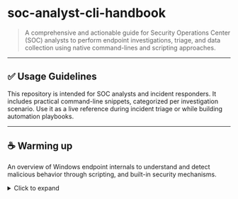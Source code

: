 # soc-analyst-cli-handbook
> A comprehensive and actionable guide for Security Operations Center (SOC) analysts to perform endpoint investigations, triage, and data collection using native command-lines and scripting approaches.
---

## ✅ Usage Guidelines

This repository is intended for SOC analysts and incident responders. It includes practical command-line snippets, categorized per investigation scenario. Use it as a live reference during incident triage or while building automation playbooks.

---
## ☕ Warming up

An overview of Windows endpoint internals to understand and detect malicious behavior through scripting, and built-in security mechanisms.

<details>
<summary>Click to expand</summary>

### 📌 Use Case: *Command prompt*

- **Goal:** The Windows command prompt25is the most commonly-used command-line interface for the operating system.
- **Platform:** Windows
- **Skill Level:** Beginner

#### 🔧 Command(s)

```bash
@ECHO OFF 
TITLE Example Batch File 
ECHO This batchfile will show Windows 10 Operating System information 
systeminfo | findstr /C:"Host Name" systeminfo | findstr /C:"OS Name" 
systeminfo | findstr /C:"OS Version" systeminfo | findstr /C:"System Type" 
systeminfo | findstr /C:"Registered Owner" 
PAUSE
```
### 📌 Use Case: *Powershell*

- **Goal:** The PowerShell prompt is backwards-compatible with the syntax of cmd.exe (TIP: Get-ExecutionPolicy)
- **Platform:** Windows
- **Skill Level:** Beginner

#### 🔧 Command(s)

```bash
Get-CimInstance -ClassName Win32_OperatingSystem | Select-Object -Property CSName, Caption, Version,BuildNumber, BuildType, OSType, RegisteredUser, OSArchitecture, ServicePackMajorVersion, ServicePackMinorVersion
```
```bash
Get-Service | Where-Object { $_.Status -eq "Running" }
```
```bash
Get-Help Get-CimInstance
```
```bash
Get-Alias gcim
```

#### Create ps1 file
```bash
function Get-AVInfo { gcim -Namespace root/SecurityCenter2 -ClassName AntivirusProduct }
```
#### Run it 
```bash
Import-Module C:\tools\windows_endpoint_introduction\get_avinfo.ps1
```
```bash
Get-AVInfo
```
#### Event XML view sample
```bash
- <Event xmlns="http://schemas.microsoft.com/win/2004/08/events/event">
 - <System>
    <Provider Name="Microsoft-Windows-Security-Auditing" Guid="{54849361-4382-4991-a1ba-3e3b0125c30d}" /> 
    <EventID>4624</EventID> 
    <Version>3</Version> 
    <Level>0</Level> 
    <Task>12544</Task> 
    <Opcode>0</Opcode> 
    <Keywords>0x8020000000000000</Keywords> 
    <TimeCreated SystemTime="2025-04-08T13:10:00.7179797Z" /> 
    <EventRecordID>24040</EventRecordID> 
    <Correlation ActivityID="{4e6aad10-a887-0001-03ae-6a4e87a8db01}" /> 
    <Execution ProcessID="780" ThreadID="840" /> 
    <Channel>Security</Channel> 
    <Computer>DESKTOP</Computer> 
    <Security /> 
    </System>
- <EventData>
    <Data Name="SubjectUserSid">S-1-5-18</Data> 
    <Data Name="SubjectUserName">DESKTOP$</Data> 
    <Data Name="SubjectDomainName">WORKGROUP</Data> 
    <Data Name="SubjectLogonId">0x3e7</Data> 
    <Data Name="TargetUserSid">S-1-5-18</Data> 
    <Data Name="TargetUserName">SYSTEM</Data> 
    <Data Name="TargetDomainName">NT AUTHORITY</Data> 
    <Data Name="TargetLogonId">0x3e7</Data> 
    <Data Name="LogonType">5</Data> 
    <Data Name="LogonProcessName">Advapi</Data> 
    <Data Name="AuthenticationPackageName">Negotiate</Data> 
    <Data Name="WorkstationName">-</Data> 
    <Data Name="LogonGuid">{00000000-0000-0000-0000-000000000000}</Data> 
    <Data Name="TransmittedServices">-</Data> 
    <Data Name="LmPackageName">-</Data> 
    <Data Name="KeyLength">0</Data> 
    <Data Name="ProcessId">0x2f8</Data> 
    <Data Name="ProcessName">C:\Windows\System32\services.exe</Data> 
    <Data Name="IpAddress">-</Data> 
    <Data Name="IpPort">-</Data> 
    <Data Name="ImpersonationLevel">%%1833</Data> 
    <Data Name="RestrictedAdminMode">-</Data> 
    <Data Name="RemoteCredentialGuard">-</Data> 
    <Data Name="TargetOutboundUserName">-</Data> 
    <Data Name="TargetOutboundDomainName">-</Data> 
    <Data Name="VirtualAccount">%%1843</Data> 
    <Data Name="TargetLinkedLogonId">0x0</Data> 
    <Data Name="ElevatedToken">%%1842</Data> 
 </EventData>
</Event>
```
#### Use Get-WinEventwith the -ListLogargument to get the details about the four Windows logs.
``` bash
Get-WinEvent -ListLog Application, Security, Setup, System
```
#### Use Get-WinEvent -LogName Security | Select-Object -First 10 in PowerShell to retrieve the latest 10 Security log entries, the Message field may appear truncated in the output.
``` bash
Get-WinEvent -LogName Security | Select-Object -first 10
```
#### Filter Security log events with ID 4624 using Where-Object, and display only TimeCreated and Message fields using Select-Object for concise output.
``` bash
Get-WinEvent -LogName 'Security' | Where-Object { $_.Id -eq "4624" } | Select-Object -Property TimeCreated,Message -first 10
```
#### Use Get-WinEvent -FilterHashtable @{LogName='Security'; Id=4624; StartTime='04/23/2021 14:00:00'; EndTime='04/23/2021 14:30:00'} to efficiently retrieve Logon events within a specific time range using multiple filter conditions.
##### Note: FilterHashtable requires a LogName, ProviderName,  or Path
``` bash
Get-WinEvent -FilterHashtable @{LogName='Security'; StartTime="4/23/2021 14:00:00"; EndTime="4/23/2021 14:30:00"; ID=4624} | Select-Object -Property TimeCreated,Message
```
#### indices - EvendData values map sample
```bash
Index 0 is "SubjectUserSid" 
Index 1 is "SubjectUserName" 
Index 2 is "SubjectDomainName" 
Index 3 is "SubjectLogonId" 
Index 4 is "TargetUserSid" 
Index 5 is "TargetUserName" 
Index 6 is "TargetDomainName" 
Index 7 is "TargetLogonId" 
Index 8 is "LogonType" ... 
```
#### To detect potential unauthorized remote access during off-hours, use Get-WinEvent with -FilterHashtable to retrieve Security logon events (ID 4624) between 04/23/2021 19:00:00 and 04/26/2021 07:00:00. Then, apply Where-Object to filter for LogonType 10 (Remote Desktop logons) by accessing the 8th EventData property. Format the output with Format-List to view full event details including source IP:
``` bash
Get-WinEvent -FilterHashTable @{LogName='Security'; StartTime="4/23/2021 00:00:00"; EndTime="4/26/2021 07:00:00"; ID=4624 } | Where-Object { $_.properties[8].value -eq 10 } | Format-List
```








